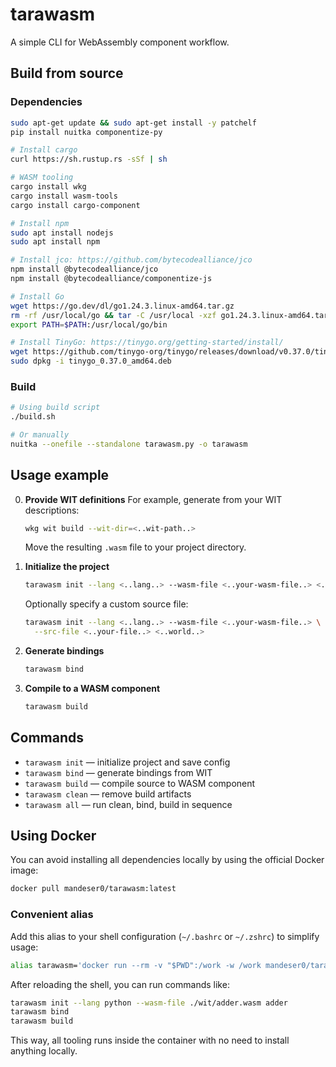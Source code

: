 # tarawasm

A simple CLI for WebAssembly component workflow.

## Build from source

### Dependencies

```bash
sudo apt-get update && sudo apt-get install -y patchelf
pip install nuitka componentize-py

# Install cargo
curl https://sh.rustup.rs -sSf | sh

# WASM tooling
cargo install wkg
cargo install wasm-tools
cargo install cargo-component

# Install npm
sudo apt install nodejs
sudo apt install npm

# Install jco: https://github.com/bytecodealliance/jco
npm install @bytecodealliance/jco
npm install @bytecodealliance/componentize-js

# Install Go
wget https://go.dev/dl/go1.24.3.linux-amd64.tar.gz
rm -rf /usr/local/go && tar -C /usr/local -xzf go1.24.3.linux-amd64.tar.gz
export PATH=$PATH:/usr/local/go/bin

# Install TinyGo: https://tinygo.org/getting-started/install/
wget https://github.com/tinygo-org/tinygo/releases/download/v0.37.0/tinygo_0.37.0_amd64.deb
sudo dpkg -i tinygo_0.37.0_amd64.deb
````

### Build

```bash
# Using build script
./build.sh

# Or manually
nuitka --onefile --standalone tarawasm.py -o tarawasm
```

## Usage example

0. **Provide WIT definitions**
   For example, generate from your WIT descriptions:

   ```bash
   wkg wit build --wit-dir=<..wit-path..>
   ```

   Move the resulting `.wasm` file to your project directory.

1. **Initialize the project**

   ```bash
   tarawasm init --lang <..lang..> --wasm-file <..your-wasm-file..> <..world..>
   ```

   Optionally specify a custom source file:

   ```bash
   tarawasm init --lang <..lang..> --wasm-file <..your-wasm-file..> \
     --src-file <..your-file..> <..world..>
   ```

2. **Generate bindings**

   ```bash
   tarawasm bind
   ```

3. **Compile to a WASM component**

   ```bash
   tarawasm build
   ```

## Commands

* `tarawasm init`  — initialize project and save config
* `tarawasm bind`  — generate bindings from WIT
* `tarawasm build` — compile source to WASM component
* `tarawasm clean` — remove build artifacts
* `tarawasm all`   — run clean, bind, build in sequence

## Using Docker

You can avoid installing all dependencies locally by using the official Docker image:

```bash
docker pull mandeser0/tarawasm:latest
```

### Convenient alias

Add this alias to your shell configuration (`~/.bashrc` or `~/.zshrc`) to simplify usage:

```bash
alias tarawasm='docker run --rm -v "$PWD":/work -w /work mandeser0/tarawasm'
```

After reloading the shell, you can run commands like:

```bash
tarawasm init --lang python --wasm-file ./wit/adder.wasm adder
tarawasm bind
tarawasm build
```

This way, all tooling runs inside the container with no need to install anything locally.
